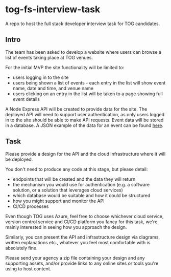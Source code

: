 # tog-fs-interview-task

A repo to host the full stack developer interview task for TOG candidates.

## Intro

The team has been asked to develop a website where users can browse a list of events taking place at TOG venues.

For the initial MVP the site functionality will be limited to:

* users logging in to the site
* users being shown a list of events - each entry in the list will show event name, date and time, and venue name
* users clicking on an entry in the list will be taken to a page showing full event details

A Node Express API will be created to provide data for the site. The deployed API will need to support user authentication, as only users logged in to the site should be able to make API requests. Event data will be stored in a database. A JSON example of the data for an event can be found [here](sample-data/event.json).

## Task

Please provide a design for the API and the cloud infrastructure where it will be deployed.

You don't need to produce any code at this stage, but please detail:

* endpoints that will be created and the data they will return
* the mechanism you would use for authentication (e.g. a software solution, or a solution that leverages cloud services)
* which database would be suitable and how it could be structured
* how you might support and monitor the API
* CI/CD processes

Even though TOG uses Azure, feel free to choose whichever cloud service, version control service and CI/CD platform you fancy for this task, we're mainly interested in seeing how you approach the design.

Similarly, you can present the API and infrastructure design via diagrams, written explanations etc., whatever you feel most comfortable with is absolutely fine.

Please send your agency a zip file containing your design and any supporting assets, and/or provide links to any online sites or tools you're using to host content.
